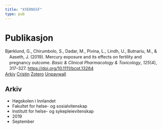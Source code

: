 ```yaml
---
title: "XYERN5SF"
type: pub
---
```

<h1>Publikasjon</h1>
<article id="csl-bib-container-XYERN5SF" class="csl-bib-container">
  <div class="csl-bib-body" style="line-height: 1.35; padding-left: 1em; text-indent:-1em;">
  <div class="csl-entry">Bj&#xF8;rklund, G., Chirumbolo, S., Dadar, M., Pivina, L., Lindh, U., Butnariu, M., &amp; Aaseth, J. (2019). Mercury exposure and its effects on fertility and pregnancy outcome. <i>Basic &amp; Clinical Pharmacology &amp; Toxicology</i>, <i>125</i>(4), 317&#x2013;327. <a href="https://doi.org/10.1111/bcpt.13264">https://doi.org/10.1111/bcpt.13264</a></div>
</div>
  <div class="csl-bib-buttons">
    <a href="#taxonomy-article-XYERN5SF" class="csl-bib-button">Arkiv</a>
    <a href alt="Cristin URL" class="csl-bib-button">Cristin</a>
    <a href alt="Zotero URL" class="csl-bib-button">Zotero</a>
    <a href="https://onlinelibrary.wiley.com/doi/pdfdirect/10.1111/bcpt.13264" class="csl-bib-button">Unpaywall</a>
  </div>
  <div id="csl-bib-meta-container-XYERN5SF"></div>
</article>
<div id="csl-bib-meta-XYERN5SF" class="csl-bib-meta">
  <article id="taxonomy-article-XYERN5SF" class="taxonomy-article">
    <h1>Arkiv</h1>
    <ul>
      <li>Høgskolen i Innlandet</li>
      <li>Fakultet for helse- og sosialvitenskap</li>
      <li>Institutt for helse- og sykepleievitenskap</li>
      <li>2019</li>
      <li>September</li>
    </ul>
  </article>
</div>
